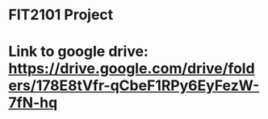# FIT2101 Project
# Link to google drive: https://drive.google.com/drive/folders/178E8tVfr-qCbeF1RPy6EyFezW-7fN-hq

